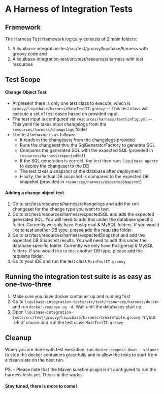 # A Harness of Integration Tests
## Framework
The Harness Test framework logically consists of 2 main folders:
1) A liquibase-integration-test/src/test/groovy/liquibase/harness with groovy code and
2) A liquibase-integration-test/src/test/resources/harness with test resources

## Test Scope
#### Change Object Test
* At present there is only one test class to execute, which is `groovy/liquibase/harness/MainTestIT.groovy` -- This test class
will execute a set of test cases based on provided input. 
* The test input is configured via `resources/harness/testConfig.yml` -- This yaml file takes 
input changelogs from the `resources/harness/changelogs` folder 
* The test behavior is as follows:
  * It reads in the changesets from the changelogs provided 
  * Runs the changeset thru the SqlGeneratorFactory to generate SQL
  * Compares the generated SQL with the expected SQL (provided in `resources/harness/expectedSql`)
  * If the SQL generation is correct, the test then runs `liquibase update` to deploy the
  changeset to the DB
  * The test takes a snapshot of the database after deployment
  * Finally, the actual DB snapshot is compared to the expected DB snapshot (provided in `resources/harness/expectedSnapshot`)

#### Adding a change object test
1) Go to src/test/resources/harness/changelogs and add the xml changeset for the change type you want to test.
2) Go to src/test/resources/harness/expectedSQL and add the expected generated SQL. 
You will need to add this under the database specific folder. Currently we only have Postgresql & MySQL folders. 
If you would like to test another DB type, please add the requisite folder.
3) Go to src/test/resources/harness/expectedSnapshot and add the expected DB Snapshot results. 
You will need to add this under the database specific folder. Currently we only have Postgresql & MySQL folders. 
If you would like to test another DB type, please add the requisite folder.
4) Go to your IDE and run the test class `MainTestIT.groovy`

## Running the integration test suite is as easy as one-two-three
1) Make sure you have docker container up and running first
2) Go to  `liquibase-integration-tests/src/test/resources/harness/docker` and run `docker-compose up -d`. 
Wait until the databases start up.
3) Open `liquibase-integration-tests/src/test/groovy/liquibase/harness/CreateTable.groovy` in your IDE of choice 
and run the test class `MainTestIT.groovy`

## Cleanup
When you are done with test execution, run `docker-compose down --volumes` to stop the docker containers 
gracefully and to allow the tests to start from a clean slate on the next run.

PS. - Please note that the Maven surefire plugin isn't configured to run the harness tests yet. This is in the works.



#### Stay tuned, there is more to come!